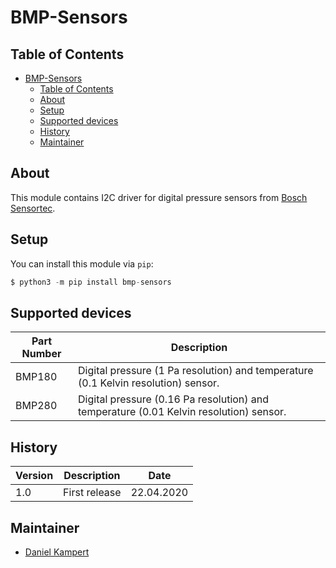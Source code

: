 # BMP-Sensors

## Table of Contents

- [BMP-Sensors](#bmp-sensors)
  - [Table of Contents](#table-of-contents)
  - [About](#about)
  - [Setup](#setup)
  - [Supported devices](#supported-devices)
  - [History](#history)
  - [Maintainer](#maintainer)

## About

This module contains I2C driver for digital pressure sensors from [Bosch Sensortec](https://www.bosch-sensortec.com/products/environmental-sensors/pressure-sensors/).

## Setup

You can install this module via `pip`:

```python
$ python3 -m pip install bmp-sensors
```

## Supported devices

| **Part Number** | **Description** |
|---|---|
| BMP180 | Digital pressure (1 Pa resolution) and temperature (0.1 Kelvin resolution) sensor. |
| BMP280 | Digital pressure (0.16 Pa resolution) and temperature (0.01 Kelvin resolution) sensor. |

## History

| **Version** | **Description** |  **Date**  |
|-------------|-----------------|------------|
| 1.0         | First release   | 22.04.2020 |

## Maintainer

- [Daniel Kampert](mailto:DanielKampert@kampis-elektroecke.de)
